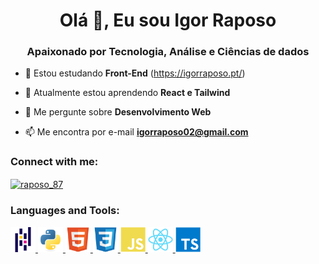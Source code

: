 <h1 align="center">Olá 👋, Eu sou Igor Raposo</h1>
<h3 align="center">Apaixonado por Tecnologia, Análise e Ciências de dados</h3>

- 🔭 Estou estudando **Front-End** (https://igorraposo.pt/)

- 🌱 Atualmente estou aprendendo **React e Tailwind**

- 💬 Me pergunte sobre **Desenvolvimento Web**

- 📫 Me encontra por e-mail **igorraposo02@gmail.com**

<h3 align="left">Connect with me:</h3>
<p align="left">
<a href="https://instagram.com/raposo_87" target="blank"><img align="center" src="https://raw.githubusercontent.com/rahuldkjain/github-profile-readme-generator/master/src/images/icons/Social/instagram.svg" alt="raposo_87" height="30" width="40" /></a>
</p>

<h3 align="left">Languages and Tools:</h3>
<p align="left"> <a href="https://pandas.pydata.org/" target="_blank" rel="noreferrer"> <img src="https://raw.githubusercontent.com/devicons/devicon/2ae2a900d2f041da66e950e4d48052658d850630/icons/pandas/pandas-original.svg" alt="pandas" width="40" height="40"/> </a> <a href="https://www.python.org" target="_blank" rel="noreferrer"> <img src="https://raw.githubusercontent.com/devicons/devicon/master/icons/python/python-original.svg" alt="python" width="40" height="40"/> </a> <a href="" target="_blank" rel="noreferrer"> <img src="https://raw.githubusercontent.com/devicons/devicon/master/icons/html5/html5-original.svg" alt="python" width="40" height="40"/> </a> 
<a href="" target="_blank" rel="noreferrer"> <img src="https://raw.githubusercontent.com/devicons/devicon/master/icons/css3/css3-original.svg" alt="python" width="40" height="40"/> </a><a href="" target="_blank" rel="noreferrer"> <img src="https://raw.githubusercontent.com/devicons/devicon/master/icons/javascript/javascript-plain.svg" alt="python" width="40" height="40"/> </a><a href="" target="_blank" rel="noreferrer"> <img src="https://raw.githubusercontent.com/devicons/devicon/master/icons/react/react-original.svg" alt="python" width="40" height="40"/> </a>
<a href="" target="_blank" rel="noreferrer"> <img src="https://raw.githubusercontent.com/devicons/devicon/master/icons/typescript/typescript-plain.svg" alt="python" width="40" height="40"/> </a></p>

